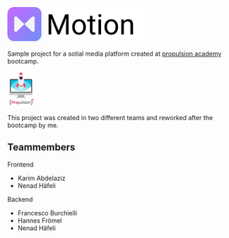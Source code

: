 ![motion logo](img/motion_logo.png)

Sample project for a sotial media platform created at [propulsion academy](https://propulsion.academy/remote/full-stack) bootcamp.

![propulsion logo](img/propulsion_logo.png)

This project was created in two different teams and reworked after the bootcamp by me.

**Teammembers**
---

Frontend

-   Karim Abdelaziz
-   Nenad Häfeli

Backend

-   Francesco Burchielli
-   Hannes Frömel
-   Nenad Häfeli
